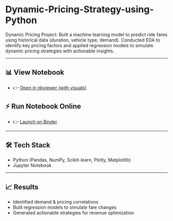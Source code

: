 # Dynamic-Pricing-Strategy-using-Python
Dynamic Pricing Project: Built a machine learning model to predict ride fares using historical data (duration, vehicle type, demand). Conducted EDA to identify key pricing factors and applied regression models to simulate dynamic pricing strategies with actionable insights.

---

## 📊 View Notebook
- 👉 [Open in nbviewer (with visuals)](https://nbviewer.org/github/suyashwagh1/Dynamic-Pricing-Strategy-using-Python/blob/main/DynamicPricing.ipynb)

## ⚡ Run Notebook Online
- 👉 [Launch on Binder](https://mybinder.org/v2/gh/suyashwagh1/Dynamic-Pricing-Strategy-using-Python/HEAD)

---

## 🛠 Tech Stack
- Python (Pandas, NumPy, Scikit-learn, Plotly, Matplotlib)
- Jupyter Notebook

---

## 📈 Results
- Identified demand & pricing correlations
- Built regression models to simulate fare changes
- Generated actionable strategies for revenue optimization
